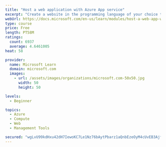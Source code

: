 ```yaml
---
title: "Host a web application with Azure App service"
excerpt: "Create a website in the programming language of your choice through the hosted web app platform in Azure App Service."
webUrl: https://docs.microsoft.com/en-us/learn/modules/host-a-web-app-with-azure-app-service/
type: course
price: Free
length: PT58M
ratings:
  count: 6937
  average: 4.6461005
heat: 58

provider:
  name: Microsoft Learn
  domain: microsoft.com
  images:
    - url: /assets/images/organizations/microsoft.com-50x50.jpg
      width: 50
      height: 50

levels:
  - Beginner

topics:
  - Azure
  - Compute
  - Web
  - Management Tools

secured: "wgLvU99kdHxu42dH7IewoKC7Le1Nz76bAytPbarz1aQnbEzeOyM4cUvEB3AjfXToZdjrznacN9C7mY51kfQq0fqWCeTB6VHSMKnD0Ke/GbO1ibdg7JN566hREFQ3PaY6+7r31Z3j3rLRfz9P3ojVbxRdSB4N6P0MtvCK485fU/5eFixQJ/rJPGTKiHfHjORNrUykMoJZqv8nC4T4T+shnW3jZELwUoi5yD2xHro79gDY6RmDEpmp/WlvA+87ttGbnYx3k/hB+icD0i1w5NrimOuoDFT4ak49wR2CYLtX7ffJ0IRn38ov51qFZf3zRIInijwGhHx8vpBSrYVmsK0/22bDTyT0LB73MeuYSOkrbj9MjE7+WK/XNWbgUcVfR6E3K/RQZpqvOlgAyW2DlDQ4OCEJWs0t+ez6MLTFfPuG5rU=;VH0JoGU0No5A5IltBVbuuQ=="
---
```


